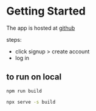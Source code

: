 # Getting Started 
The app is hosted at [github]("https://gandhiomkar.gihtub.io/react-auth-demo")

steps:
- click signup > create account
- log in

## to run on local

```bash
npm run build

npx serve -s build
```